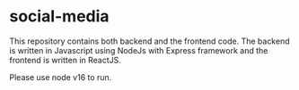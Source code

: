 # social-media

This repository contains both backend and the frontend code. The backend is written in Javascript using NodeJs with Express framework and the frontend is written in ReactJS.

Please use node v16 to run.